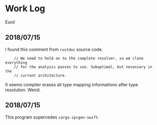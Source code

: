 Work Log
========
Eonil


2018/07/15
----------
I found this comment from `rustdoc` source code.

        // We need to hold on to the complete resolver, so we clone everything
        // for the analysis passes to use. Suboptimal, but necessary in the
        // current architecture.

It seems compiler erases all type mapping informations
after type resolution. Weird.


2018/07/15
----------
This program supercedes `cargo-ipcgen-swift`.
